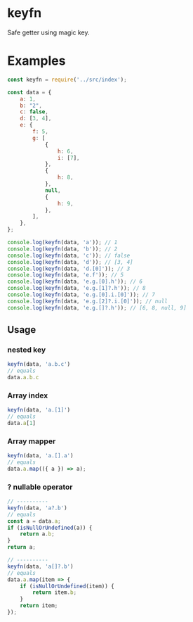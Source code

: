 # keyfn

Safe getter using magic key.

# Examples

```javascript
const keyfn = require('../src/index');

const data = {
    a: 1,
    b: "2",
    c: false,
    d: [3, 4],
    e: {
        f: 5,
        g: [
            {
                h: 6,
                i: [7],
            },
            {
                h: 8,
            },
            null,
            {
                h: 9,
            },
        ],
    },
};

console.log(keyfn(data, 'a')); // 1
console.log(keyfn(data, 'b')); // 2
console.log(keyfn(data, 'c')); // false
console.log(keyfn(data, 'd')); // [3, 4]
console.log(keyfn(data, 'd.[0]')); // 3
console.log(keyfn(data, 'e.f')); // 5
console.log(keyfn(data, 'e.g.[0].h')); // 6
console.log(keyfn(data, 'e.g.[1]?.h')); // 8
console.log(keyfn(data, 'e.g.[0].i.[0]')); // 7
console.log(keyfn(data, 'e.g.[2]?.i.[0]')); // null
console.log(keyfn(data, 'e.g.[]?.h')); // [6, 8, null, 9]
```

## Usage

### nested key

```javascript
keyfn(data, 'a.b.c')
// equals
data.a.b.c
```

### Array index

```javascript
keyfn(data, 'a.[1]')
// equals
data.a[1]
```

### Array mapper

```javascript
keyfn(data, 'a.[].a')
// equals
data.a.map(({ a }) => a);
```

### ? nullable operator

```javascript
// ----------
keyfn(data, 'a?.b')
// equals
const a = data.a;
if (isNullOrUndefined(a)) {
    return a.b;
}
return a;

// ----------
keyfn(data, 'a[]?.b')
// equals
data.a.map(item => {
    if (isNullOrUndefined(item)) {
        return item.b;
    }
    return item;
});
```